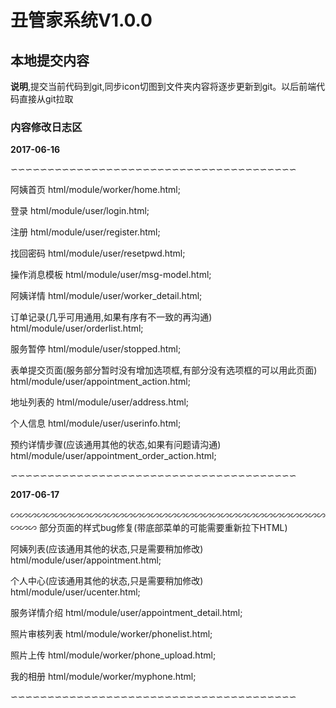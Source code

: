 # 丑管家系统V1.0.0

## 本地提交内容

**说明**,提交当前代码到git,同步icon切图到文件夹内容将逐步更新到git。以后前端代码直接从git拉取


### 内容修改日志区


**2017-06-16**

∽∽∽∽∽∽∽∽∽∽∽∽∽∽∽∽∽∽∽∽∽∽∽∽∽∽∽∽∽∽∽∽∽∽∽∽∽∽∽

阿姨首页
html/module/worker/home.html;

登录
html/module/user/login.html;

注册
html/module/user/register.html;

找回密码
html/module/user/resetpwd.html;

操作消息模板
html/module/user/msg-model.html;

阿姨详情
html/module/user/worker_detail.html;

订单记录(几乎可用通用,如果有序有不一致的再沟通)
html/module/user/orderlist.html;

服务暂停
html/module/user/stopped.html;

表单提交页面(服务部分暂时没有增加选项框,有部分没有选项框的可以用此页面)
html/module/user/appointment_action.html;

地址列表的
html/module/user/address.html;

个人信息
html/module/user/userinfo.html;

预约详情步骤(应该通用其他的状态,如果有问题请沟通)
html/module/user/appointment_order_action.html;

∽∽∽∽∽∽∽∽∽∽∽∽∽∽∽∽∽∽∽∽∽∽∽∽∽∽∽∽∽∽∽∽∽∽∽∽∽∽∽

**2017-06-17**

∽∽∽∽∽∽∽∽∽∽∽∽∽∽∽∽∽∽∽∽∽∽∽∽∽∽∽∽∽∽∽∽∽∽∽∽∽∽∽
部分页面的样式bug修复(带底部菜单的可能需要重新拉下HTML)


阿姨列表(应该通用其他的状态,只是需要稍加修改)
html/module/user/appointment.html;


个人中心(应该通用其他的状态,只是需要稍加修改)
html/module/user/ucenter.html;


服务详情介绍
html/module/user/appointment_detail.html;


照片审核列表
html/module/worker/phonelist.html;

照片上传
html/module/worker/phone_upload.html;

我的相册
html/module/worker/myphone.html;


∽∽∽∽∽∽∽∽∽∽∽∽∽∽∽∽∽∽∽∽∽∽∽∽∽∽∽∽∽∽∽∽∽∽∽∽∽∽∽